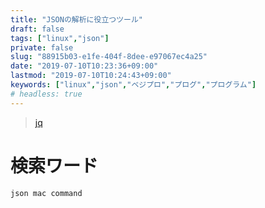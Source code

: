 ```yaml
---
title: "JSONの解析に役立つツール"
draft: false
tags: ["linux","json"]
private: false
slug: "88915b03-e1fe-404f-8dee-e97067ec4a25"
date: "2019-07-10T10:23:36+09:00"
lastmod: "2019-07-10T10:24:43+09:00"
keywords: ["linux","json","ベジプロ","プログ","プログラム"]
# headless: true
---
```


> [jq](https://stedolan.github.io/jq/)

# 検索ワード
`json mac command`

